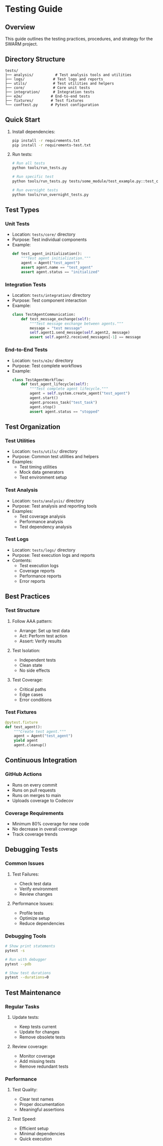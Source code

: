 # Testing Guide

## Overview
This guide outlines the testing practices, procedures, and strategy for the SWARM project.

## Directory Structure

```
tests/
├── analysis/          # Test analysis tools and utilities
├── logs/             # Test logs and reports
├── utils/            # Test utilities and helpers
├── core/             # Core unit tests
├── integration/      # Integration tests
├── e2e/             # End-to-end tests
├── fixtures/        # Test fixtures
└── conftest.py      # Pytest configuration
```

## Quick Start

1. Install dependencies:
   ```bash
   pip install -r requirements.txt
   pip install -r requirements-test.txt
   ```

2. Run tests:
   ```bash
   # Run all tests
   python tools/run_tests.py

   # Run specific test
   python tools/run_tests.py tests/some_module/test_example.py::test_case

   # Run overnight tests
   python tools/run_overnight_tests.py
   ```

## Test Types

### Unit Tests
- Location: `tests/core/` directory
- Purpose: Test individual components
- Example:
  ```python
  def test_agent_initialization():
      """Test agent initialization."""
      agent = Agent("test_agent")
      assert agent.name == "test_agent"
      assert agent.status == "initialized"
  ```

### Integration Tests
- Location: `tests/integration/` directory
- Purpose: Test component interaction
- Example:
  ```python
  class TestAgentCommunication:
      def test_message_exchange(self):
          """Test message exchange between agents."""
          message = "test message"
          self.agent1.send_message(self.agent2, message)
          assert self.agent2.received_messages[-1] == message
  ```

### End-to-End Tests
- Location: `tests/e2e/` directory
- Purpose: Test complete workflows
- Example:
  ```python
  class TestAgentWorkflow:
      def test_agent_lifecycle(self):
          """Test complete agent lifecycle."""
          agent = self.system.create_agent("test_agent")
          agent.start()
          agent.process_task("test_task")
          agent.stop()
          assert agent.status == "stopped"
  ```

## Test Organization

### Test Utilities
- Location: `tests/utils/` directory
- Purpose: Common test utilities and helpers
- Examples:
  - Test timing utilities
  - Mock data generators
  - Test environment setup

### Test Analysis
- Location: `tests/analysis/` directory
- Purpose: Test analysis and reporting tools
- Examples:
  - Test coverage analysis
  - Performance analysis
  - Test dependency analysis

### Test Logs
- Location: `tests/logs/` directory
- Purpose: Test execution logs and reports
- Contents:
  - Test execution logs
  - Coverage reports
  - Performance reports
  - Error reports

## Best Practices

### Test Structure
1. Follow AAA pattern:
   - Arrange: Set up test data
   - Act: Perform test action
   - Assert: Verify results

2. Test Isolation:
   - Independent tests
   - Clean state
   - No side effects

3. Test Coverage:
   - Critical paths
   - Edge cases
   - Error conditions

### Test Fixtures
```python
@pytest.fixture
def test_agent():
    """Create test agent."""
    agent = Agent("test_agent")
    yield agent
    agent.cleanup()
```

## Continuous Integration

### GitHub Actions
- Runs on every commit
- Runs on pull requests
- Runs on merges to main
- Uploads coverage to Codecov

### Coverage Requirements
- Minimum 80% coverage for new code
- No decrease in overall coverage
- Track coverage trends

## Debugging Tests

### Common Issues
1. Test Failures:
   - Check test data
   - Verify environment
   - Review changes

2. Performance Issues:
   - Profile tests
   - Optimize setup
   - Reduce dependencies

### Debugging Tools
```bash
# Show print statements
pytest -s

# Run with debugger
pytest --pdb

# Show test durations
pytest --durations=0
```

## Test Maintenance

### Regular Tasks
1. Update tests:
   - Keep tests current
   - Update for changes
   - Remove obsolete tests

2. Review coverage:
   - Monitor coverage
   - Add missing tests
   - Remove redundant tests

### Performance
1. Test Quality:
   - Clear test names
   - Proper documentation
   - Meaningful assertions

2. Test Speed:
   - Efficient setup
   - Minimal dependencies
   - Quick execution 